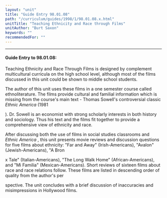 ```yaml
---
layout: "unit"
title: "Guide Entry 98.01.08"
path: "/curriculum/guides/1998/1/98.01.08.x.html"
unitTitle: "Teaching Ethnicity and Race through Films"
unitAuthor: "Burt Saxon"
keywords: ""
recommendedFor: ""
---
```

<body>
<hr/>
 <h4>
  Guide Entry to 98.01.08:
 </h4>
 Teaching Ethnicity and Race Through Films is designed by complement multicultural curricula on the high school level, although most of the films discussed in this unit could be shown to middle school students.
 <p>
  The author of this unit uses these films in a one semester course called ethnoliterature.  The films provide cultural and familial information which is missing from the course's main text - Thomas Sowell's controversial classic
  <i>
   Ethnic America
  </i>
  (1981

).  Dr. Sowell is an economist with strong scholarly interests in both history and sociology.  Thus his text and the films fit together to provide a comprehensive view of ethnicity and race.
 </p>
 <p>
  <span class="indent">
  </span>
  After discussing both the use of films in social studies classrooms and
  <i>
   Ethnic America
  </i>
  , this unit presents movie reviews and discussion questions for five films about ethnicity: "Far and Away" (Irish-Americans), "Avalon" (Jewish-Americans), "A Bron

x Tale" (Italian-Americans), "The Long Walk Home" (African-Americans), and "Mi Familia" (Mexican-Americans).  Short reviews of sixteen films about race and race relations follow.  These films are listed in descending order of quality from the author's per

spective.  The unit concludes with a brief discussion of inaccuracies and misimpressions in Hollywood films.
 </p>

</body>